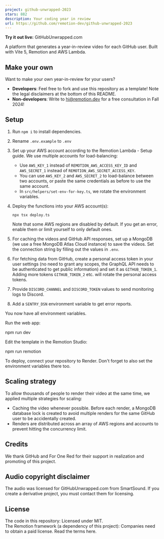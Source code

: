 ```yaml
---
project: github-unwrapped-2023
stars: 882
description: Your coding year in review
url: https://github.com/remotion-dev/github-unwrapped-2023
---
```


**Try it out live:** GitHubUnwrapped.com

A platform that generates a year-in-review video for each GitHub user. Built with Vite 5, Remotion and AWS Lambda.

Make your own
-------------

Want to make your own year-in-review for your users?

-   **Developers**: Feel free to fork and use this repository as a template! Note the legal disclaimers at the bottom of this README.
-   **Non-developers**: Write to hi@remotion.dev for a free consultation in Fall 2024!

Setup
-----

1.  Run `npm i` to install dependencies.
    
2.  Rename `.env.example` to `.env`
    
3.  Set up your AWS account according to the Remotion Lambda - Setup guide. We use multiple accounts for load-balancing:
    
    -   Use `AWS_KEY_1` instead of `REMOTION_AWS_ACCESS_KEY_ID` and `AWS_SECRET_1` instead of `REMOTION_AWS_SECRET_ACCESS_KEY`.
    -   You can use `AWS_KEY_2` and `AWS_SECRET_2` to load-balance between two accounts, or paste the same credentials as before to use the same account.
    -   In `src/helpers/set-env-for-key.ts`, we rotate the environment variables.
4.  Deploy the functions into your AWS account(s):
    
    ```
    npx tsx deploy.ts
    ```
    
    Note that some AWS regions are disabled by default. If you get an error, enable them or limit yourself to only default ones.
    
5.  For caching the videos and GitHub API responses, set up a MongoDB (we use a free MongoDB Atlas Cloud instance) to save the videos. Set the connection string by filling out the values in `.env`.
    
6.  For fetching data from GitHub, create a personal access token in your user settings (no need to grant any scopes, the GraphQL API needs to be authenticated to get public information) and set it as `GITHUB_TOKEN_1`. Adding more tokens `GITHUB_TOKEN_2` etc. will rotate the personal access tokens.
    
7.  Provide `DISCORD_CHANNEL` and `DISCORD_TOKEN` values to send monitoring logs to Discord.
    
8.  Add a `SENTRY_DSN` environment variable to get error reports.
    

You now have all environment variables.

Run the web app:

npm run dev

Edit the template in the Remotion Studio:

npm run remotion

To deploy, connect your repository to Render. Don't forget to also set the environment variables there too.

Scaling strategy
----------------

To allow thousands of people to render their video at the same time, we applied multiple strategies for scaling:

-   Caching the video whenever possible. Before each render, a MongoDB database lock is created to avoid multiple renders for the same GitHub user to be accidentally created.
-   Renders are distributed across an array of AWS regions and accounts to prevent hitting the concurrency limit.

Credits
-------

We thank GitHub and For One Red for their support in realization and promoting of this project.

Audio copyright disclaimer
--------------------------

The audio was licensed for GitHubUnwrapped.com from SmartSound. If you create a derivative project, you must contact them for licensing.

License
-------

The code in this repository: Licensed under MIT.  
The Remotion framework (a dependency of this project): Companies need to obtain a paid license. Read the terms here.
